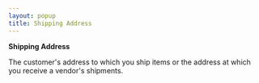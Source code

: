 ```yaml
---
layout: popup
title: Shipping Address
---
```



**Shipping Address**


The customer's address to which you ship items or the address at which you receive a vendor's shipments.
